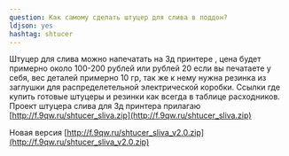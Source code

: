 ```yaml
---
question: Как самому сделать штуцер для слива в поддон?
ldjson: yes 
hashtag: shtucer
---
```


Штуцер для слива можно напечатать на 3д принтере , цена будет примерно около 100-200 рублей или рублей 20 если вы печатаете у себя, вес деталей примерно 10 гр, так же к нему нужна резинка из заглушки для распределетельной электрической коробки. Ссылки где купить готовые штуцеры и резинки как всегда в таблице расходников. Проект штуцера слива для 3д принтера прилагаю [http://f.9qw.ru/shtucer_sliva.zip](http://f.9qw.ru/shtucer_sliva.zip)

Новая версия [http://f.9qw.ru/shtucer_sliva_v2.0.zip](http://f.9qw.ru/shtucer_sliva_v2.0.zip)
